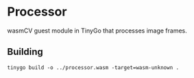 # Processor

wasmCV guest module in TinyGo that processes image frames.

## Building

```shell
tinygo build -o ../processor.wasm -target=wasm-unknown .
```
